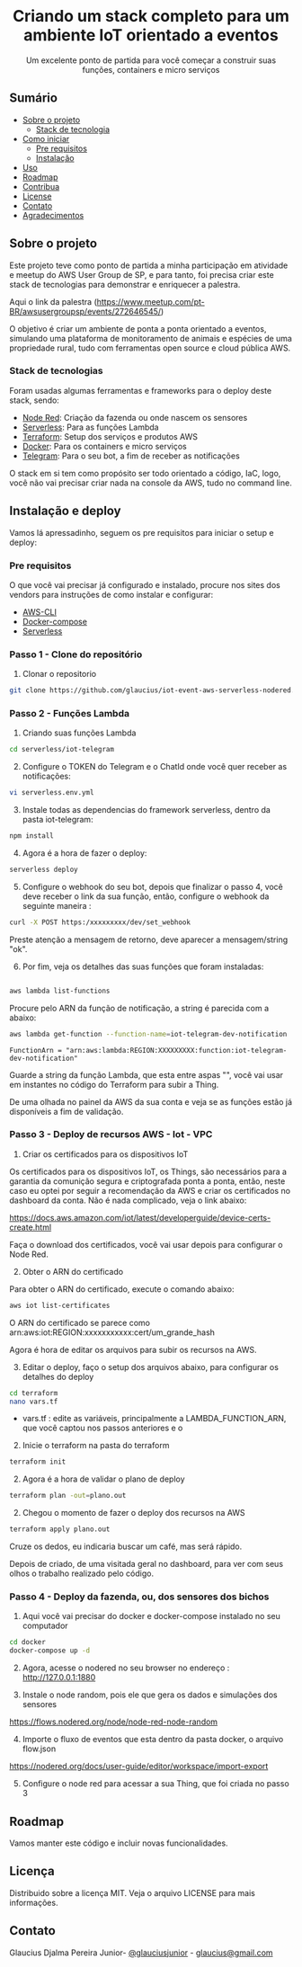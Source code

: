 

<!-- PROJECT LOGO -->
<br />
<p align="center">

  <h1 align="center">Criando um stack completo para um ambiente IoT orientado a eventos</h1>

  <p align="center">
    Um excelente ponto de partida para você começar a construir suas funções, containers e micro serviços
    <br />
  </p>
</p>



<!-- TABLE OF CONTENTS -->
## Sumário

* [Sobre o projeto](#about-the-project)
  * [Stack de tecnologia](#built-with)
* [Como iniciar](#getting-started)
  * [Pre requisitos](#prerequisites)
  * [Instalação](#installation)
* [Uso](#usage)
* [Roadmap](#roadmap)
* [Contribua](#contributing)
* [License](#license)
* [Contato](#contact)
* [Agradecimentos](#acknowledgements)



<!-- ABOUT THE PROJECT -->
## Sobre o projeto


Este projeto teve como ponto de partida a minha participação em atividade e meetup do AWS User Group de SP, e para tanto, foi precisa criar este stack de tecnologias para demonstrar e enriquecer a palestra.

Aqui o link da palestra (https://www.meetup.com/pt-BR/awsusergroupsp/events/272646545/)

O objetivo é criar um ambiente de ponta a ponta orientado a eventos, simulando uma plataforma de monitoramento de animais e espécies de uma propriedade rural, tudo com ferramentas open source e cloud pública AWS.


### Stack de tecnologias
Foram usadas algumas ferramentas e frameworks para o deploy deste stack, sendo:

* [Node Red](https://nodered.org): Criação da fazenda ou onde nascem os sensores
* [Serverless](https://serverless.com): Para as funções Lambda
* [Terraform](https://terraform.io): Setup dos serviços e produtos AWS
* [Docker](https://docker.com): Para os containers e micro serviços
* [Telegram](https://core.telegram.org/bots): Para o seu bot, a fim de receber as notificações

O stack em si tem como propósito ser todo orientado a código, IaC, logo, você não vai precisar criar nada na console da AWS, tudo no command line. 

<!-- GETTING STARTED -->
## Instalação e deploy

Vamos lá apressadinho, seguem os pre requisitos para iniciar o setup e deploy:


### Pre requisitos

O que você vai precisar já configurado e instalado, procure nos sites dos vendors para instruções de como instalar e configurar:

* [AWS-CLI](https://aws.amazon.com/pt/cli/)
* [Docker-compose](https://docs.docker.com/compose/)
* [Serverless](https://www.serverless.com/framework/docs/getting-started/)


### Passo 1 - Clone do repositório

1. Clonar o repositorio
```sh
git clone https://github.com/glaucius/iot-event-aws-serverless-nodered.git
```

### Passo 2 - Funções Lambda 

1. Criando suas funções Lambda
```sh
cd serverless/iot-telegram
```
2. Configure o TOKEN do Telegram e o ChatId onde você quer receber as notificações:
```sh
vi serverless.env.yml
```
3. Instale todas as dependencias do framework serverless, dentro da pasta iot-telegram:
```sh
npm install
```
4. Agora é a hora de fazer o deploy:
```sh
serverless deploy
```
5. Configure o webhook do seu bot, depois que finalizar o passo 4, você deve receber o link da sua função, então, configure o webhook da seguinte maneira :
```sh
curl -X POST https:/xxxxxxxxx/dev/set_webhook
```
Preste atenção a mensagem de retorno, deve aparecer a mensagem/string "ok".

6. Por fim, veja os detalhes das suas funções que foram instaladas:
```sh

aws lambda list-functions 
```
Procure pelo ARN da função de notificação, a string é parecida com a abaixo:

```sh
aws lambda get-function --function-name=iot-telegram-dev-notification | grep FunctionArn
```
    FunctionArn = "arn:aws:lambda:REGION:XXXXXXXXX:function:iot-telegram-dev-notification"

Guarde a string da função Lambda, que esta entre aspas "", você vai usar em instantes no código do Terraform para subir a Thing.

De uma olhada no painel da AWS da sua conta e veja se as funções estão já disponíveis a fim de validação.


### Passo 3 - Deploy de recursos AWS - Iot - VPC  

1. Criar os certificados para os dispositivos IoT

Os certificados para os dispositivos IoT, os Things, são necessários para a garantia da comunição segura e criptografada ponta a ponta, então, neste caso eu optei por seguir a recomendação da AWS e criar os certificados no dashboard da conta. Não é nada complicado, veja o link abaixo:

https://docs.aws.amazon.com/iot/latest/developerguide/device-certs-create.html

Faça o download dos certificados, você vai usar depois para configurar o Node Red.

2. Obter o ARN do certificado

Para obter o ARN do certificado, execute o comando abaixo:

```sh
aws iot list-certificates
```
O ARN do certificado se parece como arn:aws:iot:REGION:xxxxxxxxxxx:cert/um_grande_hash

Agora é hora de editar os arquivos para subir os recursos na AWS.

3. Editar o deploy, faço o setup dos arquivos abaixo, para configurar os detalhes do deploy
```sh
cd terraform 
nano vars.tf
```
  - vars.tf : edite as variáveis, principalmente a LAMBDA_FUNCTION_ARN, que você captou nos passos anteriores e o 


2. Inicie o terraform na pasta do terraform
```sh
terraform init
```
2. Agora é a hora de validar o plano de deploy
```sh
terraform plan -out=plano.out
```
2. Chegou o momento de fazer o deploy dos recursos na AWS
```sh
terraform apply plano.out
```
Cruze os dedos, eu indicaria buscar um café, mas será rápido.

Depois de criado, de uma visitada geral no dashboard, para ver com seus olhos o trabalho realizado pelo código.


### Passo 4 - Deploy da fazenda, ou, dos sensores dos bichos 

1. Aqui você vai precisar do docker e docker-compose instalado no seu computador
```sh
cd docker
docker-compose up -d

```
2. Agora, acesse o nodered no seu browser no endereço : http://127.0.0.1:1880

3. Instale o node random, pois ele que gera os dados e simulações dos sensores

  https://flows.nodered.org/node/node-red-node-random

4. Importe o fluxo de eventos que esta dentro da pasta docker, o arquivo flow.json

  https://nodered.org/docs/user-guide/editor/workspace/import-export

5. Configure o node red para acessar a sua Thing, que foi criada no passo 3




<!-- ROADMAP -->
## Roadmap

Vamos manter este código e incluir novas funcionalidades.



<!-- LICENSE -->
## Licença

Distribuido sobre a licença MIT. Veja o arquivo LICENSE para mais informações.


<!-- CONTACT -->
## Contato

Glaucius Djalma Pereira Junior- [@glauciusjunior](https://twitter.com/glaucius) - glaucius@gmail.com

